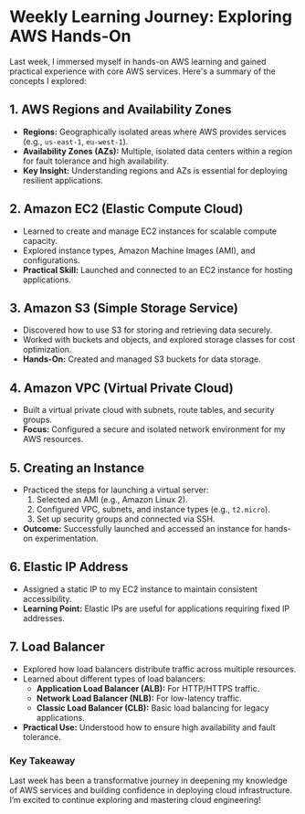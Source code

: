 # Weekly Learning Journey: Exploring AWS Hands-On  
Last week, I immersed myself in hands-on AWS learning and gained practical experience with core AWS services. Here's a summary of the concepts I explored:  

## 1. AWS Regions and Availability Zones  
- **Regions:** Geographically isolated areas where AWS provides services (e.g., `us-east-1`, `eu-west-1`).  
- **Availability Zones (AZs):** Multiple, isolated data centers within a region for fault tolerance and high availability.  
- **Key Insight:** Understanding regions and AZs is essential for deploying resilient applications.  

## 2. Amazon EC2 (Elastic Compute Cloud)  
- Learned to create and manage EC2 instances for scalable compute capacity.  
- Explored instance types, Amazon Machine Images (AMI), and configurations.  
- **Practical Skill:** Launched and connected to an EC2 instance for hosting applications.  

## 3. Amazon S3 (Simple Storage Service)  
- Discovered how to use S3 for storing and retrieving data securely.  
- Worked with buckets and objects, and explored storage classes for cost optimization.  
- **Hands-On:** Created and managed S3 buckets for data storage.  

## 4. Amazon VPC (Virtual Private Cloud)  
- Built a virtual private cloud with subnets, route tables, and security groups.  
- **Focus:** Configured a secure and isolated network environment for my AWS resources.  

## 5. Creating an Instance  
- Practiced the steps for launching a virtual server:  
  1. Selected an AMI (e.g., Amazon Linux 2).  
  2. Configured VPC, subnets, and instance types (e.g., `t2.micro`).  
  3. Set up security groups and connected via SSH.  
- **Outcome:** Successfully launched and accessed an instance for hands-on experimentation.  

## 6. Elastic IP Address  
- Assigned a static IP to my EC2 instance to maintain consistent accessibility.  
- **Learning Point:** Elastic IPs are useful for applications requiring fixed IP addresses.  

## 7. Load Balancer  
- Explored how load balancers distribute traffic across multiple resources.  
- Learned about different types of load balancers:  
  - **Application Load Balancer (ALB):** For HTTP/HTTPS traffic.  
  - **Network Load Balancer (NLB):** For low-latency traffic.  
  - **Classic Load Balancer (CLB):** Basic load balancing for legacy applications.  
- **Practical Use:** Understood how to ensure high availability and fault tolerance.  

### Key Takeaway  
Last week has been a transformative journey in deepening my knowledge of AWS services and building confidence in deploying cloud infrastructure. I’m excited to continue exploring and mastering cloud engineering!

